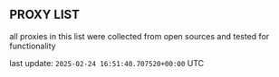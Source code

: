 ## PROXY LIST

all proxies in this list were collected from open sources and tested for functionality

last update: `2025-02-24 16:51:40.707520+00:00` UTC